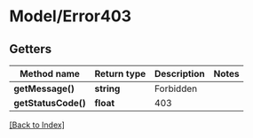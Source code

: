 # Model/Error403

## Getters

Method name | Return type | Description | Notes
------------ | ------------- | ------------- | -------------
**getMessage()** | **string** | Forbidden |
**getStatusCode()** | **float** | 403 |

[[Back to Index]](../index.md)
